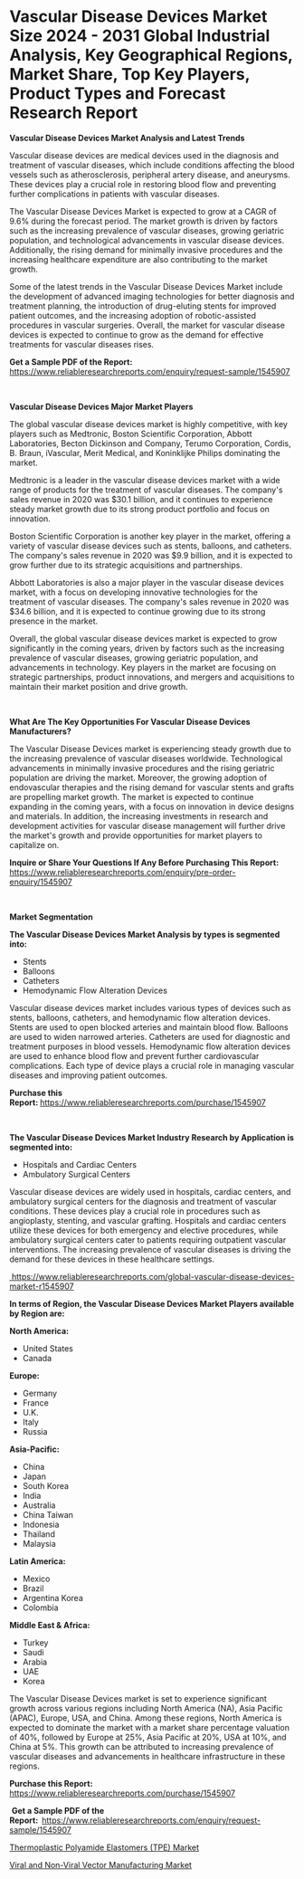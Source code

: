 <p><h1>Vascular Disease Devices Market Size 2024 - 2031 Global Industrial Analysis, Key Geographical Regions, Market Share, Top Key Players, Product Types and Forecast Research Report</h1></p><p><strong>Vascular Disease Devices Market Analysis and Latest Trends</strong></p>
<p><p>Vascular disease devices are medical devices used in the diagnosis and treatment of vascular diseases, which include conditions affecting the blood vessels such as atherosclerosis, peripheral artery disease, and aneurysms. These devices play a crucial role in restoring blood flow and preventing further complications in patients with vascular diseases.</p><p>The Vascular Disease Devices Market is expected to grow at a CAGR of 9.6% during the forecast period. The market growth is driven by factors such as the increasing prevalence of vascular diseases, growing geriatric population, and technological advancements in vascular disease devices. Additionally, the rising demand for minimally invasive procedures and the increasing healthcare expenditure are also contributing to the market growth.</p><p>Some of the latest trends in the Vascular Disease Devices Market include the development of advanced imaging technologies for better diagnosis and treatment planning, the introduction of drug-eluting stents for improved patient outcomes, and the increasing adoption of robotic-assisted procedures in vascular surgeries. Overall, the market for vascular disease devices is expected to continue to grow as the demand for effective treatments for vascular diseases rises.</p></p>
<p><strong>Get a Sample PDF of the Report:&nbsp;</strong> <a href="https://www.reliableresearchreports.com/enquiry/request-sample/1545907">https://www.reliableresearchreports.com/enquiry/request-sample/1545907</a></p>
<p>&nbsp;</p>
<p><strong>Vascular Disease Devices Major Market Players</strong></p>
<p><p>The global vascular disease devices market is highly competitive, with key players such as Medtronic, Boston Scientific Corporation, Abbott Laboratories, Becton Dickinson and Company, Terumo Corporation, Cordis, B. Braun, iVascular, Merit Medical, and Koninklijke Philips dominating the market.</p><p>Medtronic is a leader in the vascular disease devices market with a wide range of products for the treatment of vascular diseases. The company's sales revenue in 2020 was $30.1 billion, and it continues to experience steady market growth due to its strong product portfolio and focus on innovation.</p><p>Boston Scientific Corporation is another key player in the market, offering a variety of vascular disease devices such as stents, balloons, and catheters. The company's sales revenue in 2020 was $9.9 billion, and it is expected to grow further due to its strategic acquisitions and partnerships.</p><p>Abbott Laboratories is also a major player in the vascular disease devices market, with a focus on developing innovative technologies for the treatment of vascular diseases. The company's sales revenue in 2020 was $34.6 billion, and it is expected to continue growing due to its strong presence in the market.</p><p>Overall, the global vascular disease devices market is expected to grow significantly in the coming years, driven by factors such as the increasing prevalence of vascular diseases, growing geriatric population, and advancements in technology. Key players in the market are focusing on strategic partnerships, product innovations, and mergers and acquisitions to maintain their market position and drive growth.</p></p>
<p>&nbsp;</p>
<p><strong>What Are The Key Opportunities For Vascular Disease Devices Manufacturers?</strong></p>
<p><p>The Vascular Disease Devices market is experiencing steady growth due to the increasing prevalence of vascular diseases worldwide. Technological advancements in minimally invasive procedures and the rising geriatric population are driving the market. Moreover, the growing adoption of endovascular therapies and the rising demand for vascular stents and grafts are propelling market growth. The market is expected to continue expanding in the coming years, with a focus on innovation in device designs and materials. In addition, the increasing investments in research and development activities for vascular disease management will further drive the market's growth and provide opportunities for market players to capitalize on.</p></p>
<p><strong>Inquire or Share Your Questions If Any Before Purchasing This Report:</strong> <a href="https://www.reliableresearchreports.com/enquiry/pre-order-enquiry/1545907">https://www.reliableresearchreports.com/enquiry/pre-order-enquiry/1545907</a></p>
<p>&nbsp;</p>
<p><strong>Market Segmentation</strong></p>
<p><strong>The Vascular Disease Devices Market Analysis by types is segmented into:</strong></p>
<p><ul><li>Stents</li><li>Balloons</li><li>Catheters</li><li>Hemodynamic Flow Alteration Devices</li></ul></p>
<p><p>Vascular disease devices market includes various types of devices such as stents, balloons, catheters, and hemodynamic flow alteration devices. Stents are used to open blocked arteries and maintain blood flow. Balloons are used to widen narrowed arteries. Catheters are used for diagnostic and treatment purposes in blood vessels. Hemodynamic flow alteration devices are used to enhance blood flow and prevent further cardiovascular complications. Each type of device plays a crucial role in managing vascular diseases and improving patient outcomes.</p></p>
<p><strong>Purchase this Report:&nbsp;</strong><a href="https://www.reliableresearchreports.com/purchase/1545907">https://www.reliableresearchreports.com/purchase/1545907</a></p>
<p>&nbsp;</p>
<p><strong>The Vascular Disease Devices Market Industry Research by Application is segmented into:</strong></p>
<p><ul><li>Hospitals and Cardiac Centers</li><li>Ambulatory Surgical Centers</li></ul></p>
<p><p>Vascular disease devices are widely used in hospitals, cardiac centers, and ambulatory surgical centers for the diagnosis and treatment of vascular conditions. These devices play a crucial role in procedures such as angioplasty, stenting, and vascular grafting. Hospitals and cardiac centers utilize these devices for both emergency and elective procedures, while ambulatory surgical centers cater to patients requiring outpatient vascular interventions. The increasing prevalence of vascular diseases is driving the demand for these devices in these healthcare settings.</p></p>
<p><a href="https://www.reliableresearchreports.com/global-vascular-disease-devices-market-r1545907">&nbsp;https://www.reliableresearchreports.com/global-vascular-disease-devices-market-r1545907</a></p>
<p><strong>In terms of Region, the Vascular Disease Devices Market Players available by Region are:</strong></p>
<p>
    <p> <strong> North America: </strong>
        <ul>
            <li>United States</li>
            <li>Canada</li>
        </ul>
        </p> 
    <p> <strong> Europe: </strong>
        <ul>
            <li>Germany</li>
            <li>France</li>
            <li>U.K.</li>
            <li>Italy</li>
            <li>Russia</li>
        </ul>
        </p> 
    <p> <strong> Asia-Pacific: </strong>
        <ul>
            <li>China</li>
            <li>Japan</li>
            <li>South Korea</li>
            <li>India</li>
            <li>Australia</li>
            <li>China Taiwan</li>
            <li>Indonesia</li>
            <li>Thailand</li>
            <li>Malaysia</li>
        </ul>
        </p> 
    <p> <strong> Latin America: </strong>
        <ul>
            <li>Mexico</li>
            <li>Brazil</li>
            <li>Argentina Korea</li>
            <li>Colombia</li>
        </ul>
        </p> 
    <p> <strong> Middle East & Africa: </strong>
        <ul>
            <li>Turkey</li>
            <li>Saudi</li>
            <li>Arabia</li>
            <li>UAE</li>
            <li>Korea</li>
        </ul>
    </p>
    </p>
<p><p>The Vascular Disease Devices market is set to experience significant growth across various regions including North America (NA), Asia Pacific (APAC), Europe, USA, and China. Among these regions, North America is expected to dominate the market with a market share percentage valuation of 40%, followed by Europe at 25%, Asia Pacific at 20%, USA at 10%, and China at 5%. This growth can be attributed to increasing prevalence of vascular diseases and advancements in healthcare infrastructure in these regions.</p></p>
<p><strong>Purchase this Report: </strong><a href="https://www.reliableresearchreports.com/purchase/1545907">https://www.reliableresearchreports.com/purchase/1545907</a></p>
<p>&nbsp;<strong>Get a Sample PDF of the Report:&nbsp;&nbsp;</strong><a href="https://www.reliableresearchreports.com/enquiry/request-sample/1545907">https://www.reliableresearchreports.com/enquiry/request-sample/1545907</a></p>
<p><strong></strong></p>
<p><p><a href="https://issuu.com/reportprime-2/docs/thermoplastic-polyamide-elastomers-tpe-market-size">Thermoplastic Polyamide Elastomers (TPE) Market</a></p><p><a href="https://github.com/maudAbbott7/Market-Research-Report-List-1/blob/main/viral-and-non-viral-vector-manufacturing-market.md">Viral and Non-Viral Vector Manufacturing Market</a></p></p>